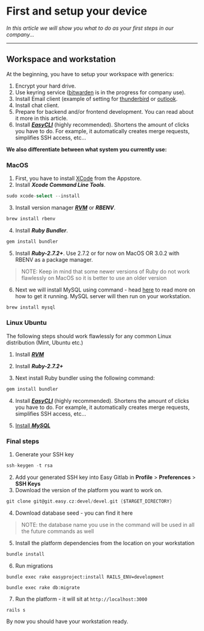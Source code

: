 # First and setup your device 

*In this article we will show you what to do as your first steps in our company...*

---

## Workspace and workstation

At the beginning, you have to setup your workspace with generics: 

1. Encrypt your hard drive.
2. Use keyring service ([bitwarden](https://es.easyproject.com/easy_knowledge_stories/1419) is in the progress for company use).
3. Install Email client (example of setting for [thunderbird](https://es.easyproject.com/easy_knowledge_stories/909) or [outlook](https://es.easyproject.com/easy_knowledge_stories/1358).
4. Install chat client.
5. Prepare for backend and/or frontend development. You can read about it more in this article.
6. Install [***EasyCLI***](https://git.easy.cz/internal/easy_cli) (highly recommended). Shortens the amount of clicks you have to do. For example, it automatically creates merge requests, simplifies SSH access, etc...


**We also differentiate between what system you currently use:**

### MacOS

1. First, you have to install [XCode](https://apps.apple.com/cz/app/xcode/id497799835?mt=12) from the Appstore.
2. Install ***Xcode Command Line Tools***.
```go
sudo xcode-select --install
```
3. Install version manager ***[RVM](https://rvm.io/rvm/install)*** or ***RBENV***.
```go
brew install rbenv
```
4. Install ***Ruby Bundler***.
```go
gem install bundler
```
5. Install ***Ruby-2.7.2+***. Use 2.7.2 or  for now on MacOS OR 3.0.2 with RBENV as a package manager.
> 	NOTE: Keep in mind that some newer versions of Ruby do not work flawlessly on MacOS so it is better to use an older version
6. Next we will install MySQL using command - head [here](https://flaviocopes.com/mysql-how-to-install/) to read more on how to get it running. MySQL server will then run on your workstation.
```go
brew install mysql
```


### Linux Ubuntu
The following steps should work flawlessly for any common Linux distribution (Mint, Ubuntu etc.)
1. Install [***RVM***](https://rvm.io/rvm/install) 

2.  Install ***Ruby-2.7.2+***

3. Next install Ruby bundler using the following command:
```go
gem install bundler
```
4. Install [***EasyCLI***](https://git.easy.cz/internal/easy_cli) (highly recommended). Shortens the amount of clicks you have to do. For example, it automatically creates merge requests, simplifies SSH access, etc...

5. [Install ***MySQL***](https://www.digitalocean.com/community/tutorials/how-to-install-mysql-on-ubuntu-18-04)


### Final steps
1. Generate your SSH key
```go
ssh-keygen -t rsa
```
2. Add your generated SSH key into Easy Gitlab in **Profile** > **Preferences** > **SSH Keys**
3. Download the version of the platform you want to work on. 
```go
git clone git@git.easy.cz:devel/devel.git {$TARGET_DIRECTORY}
```
4. Download database seed - you can find it here
> NOTE: the database name you use in the command will be used in all the future commands as well
5. Install the platform dependencies from the location on your workstation
```go
bundle install
```
6. Run migrations
```EasyProject
bundle exec rake easyproject:install RAILS_ENV=development
```
```Redmine
bundle exec rake db:migrate
```
7. Run the platform - it will sit at `http://localhost:3000`
```
rails s
```


By now you should have your workstation ready.